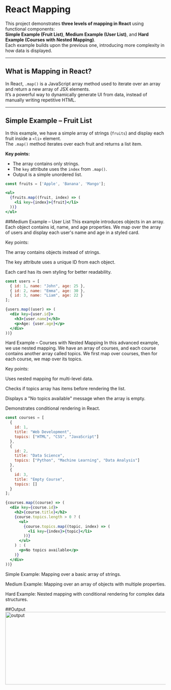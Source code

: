 # React Mapping 
This project demonstrates **three levels of mapping in React** using functional components:  
**Simple Example (Fruit List)**, **Medium Example (User List)**, and **Hard Example (Courses with Nested Mapping)**.  
Each example builds upon the previous one, introducing more complexity in how data is displayed.

---

## **What is Mapping in React?**

In React, `.map()` is a JavaScript array method used to iterate over an array and return a new array of JSX elements.  
It’s a powerful way to dynamically generate UI from data, instead of manually writing repetitive HTML.

---

## **Simple Example – Fruit List**

In this example, we have a simple array of strings (`fruits`) and display each fruit inside a `<li>` element.  
The `.map()` method iterates over each fruit and returns a list item.

**Key points:**
- The array contains only strings.
- The `key` attribute uses the `index` from `.map()`.
- Output is a simple unordered list.

```jsx
const fruits = ['Apple', 'Banana', 'Mango'];

<ul>
  {fruits.map((fruit, index) => (
    <li key={index}>{fruit}</li>
  ))}
</ul>
```

##Medium Example – User List
This example introduces objects in an array. Each object contains id, name, and age properties.
We map over the array of users and display each user's name and age in a styled card.

Key points:

The array contains objects instead of strings.

The key attribute uses a unique ID from each object.

Each card has its own styling for better readability.

```jsx
const users = [
  { id: 1, name: "John", age: 25 },
  { id: 2, name: "Emma", age: 30 },
  { id: 3, name: "Liam", age: 22 }
];

{users.map((user) => (
  <div key={user.id}>
    <h3>{user.name}</h3>
    <p>Age: {user.age}</p>
  </div>
))}
```

Hard Example – Courses with Nested Mapping
In this advanced example, we use nested mapping.
We have an array of courses, and each course contains another array called topics.
We first map over courses, then for each course, we map over its topics.

Key points:

Uses nested mapping for multi-level data.

Checks if topics array has items before rendering the list.

Displays a "No topics available" message when the array is empty.

Demonstrates conditional rendering in React.

```jsx
const courses = [
  {
    id: 1,
    title: "Web Development",
    topics: ["HTML", "CSS", "JavaScript"]
  },
  {
    id: 2,
    title: "Data Science",
    topics: ["Python", "Machine Learning", "Data Analysis"]
  },
  {
    id: 3,
    title: "Empty Course",
    topics: []
  }
];

{courses.map((course) => (
  <div key={course.id}>
    <h2>{course.title}</h2>
    {course.topics.length > 0 ? (
      <ul>
        {course.topics.map((topic, index) => (
          <li key={index}>{topic}</li>
        ))}
      </ul>
    ) : (
      <p>No topics available</p>
    )}
  </div>
))}
```



Simple Example: Mapping over a basic array of strings.

Medium Example: Mapping over an array of objects with multiple properties.

Hard Example: Nested mapping with conditional rendering for complex data structures.

##Output
<img width="960" height="228" alt="output" src="https://github.com/user-attachments/assets/ba1c9a83-8ed0-4ae5-9693-f44fa42d48fb" />


